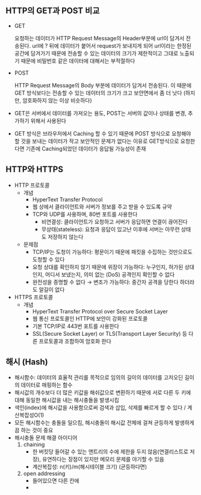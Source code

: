 ## HTTP의 GET과 POST 비교

- GET

    요청하는 데이터가 HTTP Request Message의 Header부분에 url이 담겨서 전송된다. url에 ? 뒤에 데이터가 붙어서 request가 보내지게 되어 url이라는 한정된 공간에 담겨가기 때문에 전송할 수 있는 데이터의 크기가 제한적이고 그대로 노출되기 때문에 비밀번호 같은 데이터에 대해서는 부적절하다

- POST

    HTTP Request Message의 Body 부분에 데이터가 담겨서 전송된다. 이 때문에 GET 방식보다는 전송할 수 있는 데이터의 크기가 크고 보안면에서 좀 더 낫다 (하지만, 암호화하지 않는 이상 비슷하다)

- GET은 서버에서 데이터를 가져오는 용도, POST는 서버의 값이나 상태를 변경, 추가하기 위해서 사용된다
- GET 방식은 브라우저에서 Caching 할 수 있기 때문에 POST 방식으로 요청해야 할 것을 보내는 데이터가 작고 보안적인 문제가 없다는 이유로 GET방식으로 요청한다면 기존에 Caching되었던 데이터가 응답될 가능성이 존재


## HTTP와 HTTPS

- HTTP 프로토콜
    - 개념
        - HyperText Transfer Protocol
        - 웹 상에서 클라이언트와 서버가 정보를 주고 받을 수 있도록 규약
        - TCP와 UDP를 사용하며, 80번 포트를 사용한다
            - 비연결성: 클라이언트가 요청하고 서버가 응답하면 연결이 끊어진다
            - 무상태(stateless): 요청과 응답이 있고난 이후에 서버는 아무런 상태도 저장하지 않는다
    - 문제점
        - TCP/IP는 도청이 가능하다: 평문이기 때문에 패킷을 수집하는 것만으로도 도청할 수 있다
        - 요청 상대를 확인하지 않기 때문에 위장이 가능하다: 누구인지, 허가된 상대인지, 어디서 보냈는지, 의미 없는 (DoS) 공격인지 확인할 수 없다
        - 완전성을 증명할 수 없다 → 변조가 가능하다: 중간자 공격을 당한다 하더라도 알길이 없다
- HTTPS 프로토콜
    - 개념
        - HyperText Transfer Protocol over Secure Socket Layer
        - 웹 통신 프로토콜인 HTTP에 보안이 강화된 프로토콜
        - 기본 TCP/IP로 443번 포트를 사용한다
        - SSL(Secure Socket Layer) or TLS(Transport Layer Security) 등 다른 프로토콜과 조합하여 암호화 한다

## 해시 (Hash)

- 해시함수: 데이터의 효율적 관리를 목적으로 임의의 길이의 데이터를 고저오딘 길이의 데이터로 매핑하는 함수
- 해시값의 개수보다 더 많은 키값을 해쉬값으로 변환하기 때문에 서로 다른 두 키에 대해 동일한 해시값을 내는 해시충돌을 발생시킴
- 색인(index)에 해시값을 사용함으로써 검색과 삽입, 삭제를 빠르게 할 수 있다 / 계산복잡성O(1)
- 모든 해시함수는 충돌을 일으킴, 해시충돌이 해시값 전체에 걸쳐 균등하게 발생하게끔 하는 것이 중요
- 해시충돌 문제 해결 아이디어
    1. chaining
        - 한 버킷당 들어갈 수 있는 엔트리의 수에 제한을 두지 않음(연결리스트로 저장), 유연하다는 장점이 있지만 메모리 문제를 야기할 수 있음
        - 계산복잡성: n(키)/m(해시테이블 크기) (균등하다면)
    2. open addressing
        - 들어있으면 다른 칸에
        -




